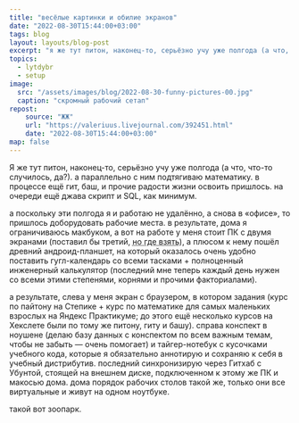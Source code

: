 ```yaml
---
title: "весёлые картинки и обилие экранов"
date: "2022-08-30T15:44:00+03:00"
tags: blog
layout: layouts/blog-post
excerpt: "я же тут питон, наконец-то, серьёзно учу уже полгода (а что, что-то случилось, да?). а параллельно с ним подтягиваю математику. в процессе ещё гит, баш, и прочие радости жизни освоить пришлось. на очереди ещё джава скрипт и SQL, как минимум."
topics:
  - lytdybr
  - setup
image:
  src: "/assets/images/blog/2022-08-30-funny-pictures-00.jpg"
  caption: "скромный рабочий сетап"
repost:
    source: "ЖЖ"
    url: "https://valeriuus.livejournal.com/392451.html"
    date: "2022-08-30T15:44:00+03:00"
map: false
---
```


<p class="drop-cap">
Я же тут питон, наконец-то, серьёзно учу уже полгода (а что, что-то случилось, да?). а параллельно с ним подтягиваю математику. в процессе ещё гит, баш, и прочие радости жизни освоить пришлось. на очереди ещё джава скрипт и SQL, как минимум.
</p>

а поскольку эти полгода я и работаю не удалённо, а снова в «офисе», то пришлось доборудовать рабочие места. в результате, дома я ограничиваюсь макбуком, а вот на работе у меня стоит ПК с двумя экранами (поставил бы третий, <abbr title="UPD: таки поставил третий!">но где взять</abbr>), а плюсом к нему пошёл древний андроид-планшет, на который оказалось очень удобно поставить гугл-календарь со всеми тасками + полноценный инженерный калькулятор (последний мне теперь каждый день нужен со всеми этими степенями, корнями и прочими факториалами).

а результате, слева у меня экран с браузером, в котором задания (курс по пайтону на Степике + курс по математике для самых маленьких взрослых на Яндекс Практикуме; до этого ещё несколько курсов на Хекслете были по тому же питону, гиту и башу). справа конспект в ноушене (делаю базу данных с конспектом по всем важным темам, чтобы не забыть — очень помогает) и тайгер-нотебук с кусочками учебного кода, которые я обязательно аннотирую и сохраняю к себя в учебный дистрибутив. последний синхронизирую через Гитхаб с Убунтой, стоящей на внешнем диске, подключенном к этому же ПК и макосью дома. дома порядок рабочих столов такой же, только они все виртуальные и живут на одном ноутбуке.

такой вот зоопарк.
